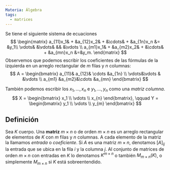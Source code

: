 ```yaml
---
Materia: Álgebra
tags:
  - matrices
---
```

Se tiene el siguiente sistema de ecuaciones 
$$
\begin{matrix}
a_{11}x_1& + &a_{12}x_2& + &\cdots& + &a_{1n}x_n &= &y_1\\
\vdots&  &\vdots& &&  &\vdots \\
a_{m1}x_1& + &a_{m2}x_2& + &\cdots& + &a_{mn}x_n &=&y_m.
\end{matrix}
$$
Observemos que podemos escribir los coeficientes de  las fórmulas de la izquierda en  un arreglo rectangular de $m$ filas y $n$ columnas:
$$
A = \begin{bmatrix}
a_{11}& a_{12}& \cdots &a_{1n} \\
\vdots&\vdots  &  &\vdots \\
a_{m1} &a_{m2}&\cdots &a_{mn}
\end{bmatrix}
$$


También  podemos escribir los $x_1,\ldots,x_n$ e $y_1,\ldots,y_n$ como una *matriz columna*.
$$
X = \begin{bmatrix}
x_1 \\
\vdots \\
x_{n}
\end{bmatrix}, \qquad
Y = \begin{bmatrix}
y_1 \\
\vdots \\
y_{m}
\end{bmatrix}
$$

## Definición
Sea $K$ cuerpo. Una **matriz** $m \times  n$ o de orden $m \times  n$ es un arreglo rectangular de elementos de $K$ con $m$ filas y $n$ columnas. A cada elemento de la matriz la llamamos *entrada* o *coeficiente*. Si $A$ es una matriz $m \times  n$, denotamos $[A]_{ij}$ la entrada que se ubica en la fila $i$ y la columna $j$. Al conjunto de matrices de orden $m \times  n$ con entradas en $K$ lo denotamos $K^{m \times n}$ o también $M_{m\times n}(K)$, o simplemente $M_{m\times n}$ si $K$  está sobreentendido. 

